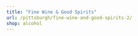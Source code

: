 ```yaml
---
title: "Fine Wine & Good Spirits"
url: /pittsburgh/fine-wine-and-good-spirits-2/
shop: alcohol
---
```

